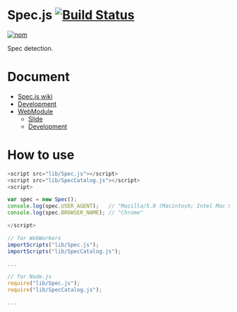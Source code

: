 # Spec.js [![Build Status](https://travis-ci.org/uupaa/Spec.js.png)](http://travis-ci.org/uupaa/Spec.js)

[![npm](https://nodei.co/npm/uupaa.spec.js.png?downloads=true&stars=true)](https://nodei.co/npm/uupaa.spec.js/)

Spec detection.

# Document

- [Spec.js wiki](https://github.com/uupaa/Spec.js/wiki/Spec)
- [Development](https://github.com/uupaa/WebModule/wiki/Development)
- [WebModule](https://github.com/uupaa/WebModule)
    - [Slide](http://uupaa.github.io/Slide/slide/WebModule/index.html)
    - [Development](https://github.com/uupaa/WebModule/wiki/Development)


# How to use

```js
<script src="lib/Spec.js"></script>
<script src="lib/SpecCatalog.js"></script>
<script>

var spec = new Spec();
console.log(spec.USER_AGENT);   // "Mozilla/5.0 (Macintosh; Intel Mac OS X 10_9_5) AppleWebKit/537.36 (KHTML, like Gecko) Chrome/40.0.2214.115 Safari/537.36";
console.log(spec.BROWSER_NAME); // "Chrome"

</script>
```

```js
// for WebWorkers
importScripts("lib/Spec.js");
importScripts("lib/SpecCatalog.js");

...
```

```js
// for Node.js
require("lib/Spec.js");
require("lib/SpecCatalog.js");

...
```
